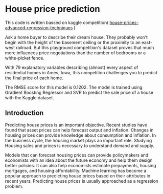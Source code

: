 # House price prediction
This code is written bassed on kaggle competition(
[ house-prices-advanced-regression-techniques](https://www.kaggle.com/c/house-prices-advanced-regression-techniques/overview) )

Ask a home buyer to describe their dream house. They probably won't begin with the height of the basement ceiling or the proximity to an east-west railroad. But this playground competition's dataset proves that much more influences price negotiations than the number of bedrooms or a white-picket fence.

With 79 explanatory variables describing (almost) every aspect of residential homes in Ames, Iowa, this competition challenges you to predict the final price of each home.


The RMSE score for this model is 0.1202. The model is trained using Gradient Boosting Regressor and SVR to predict the sale price of a house with the Kaggle dataset. 


## Introduction
Predicting house prices is an important objective. Recent studies have found that asset prices can help forecast output and inflation. Changes in housing prices can provide knowledge about consumption and inflation. In the business cycle, the housing market plays an important role. Studying Housing sales and prices is necessary to understand demand and supply.

Models that can forecast housing prices can provide policymakers and economists with an idea about the future economy and help them design better policies. It can also help economists estimate prepayments, housing mortgages, and housing affordability. Machine learning has become a popular approach to predicting house prices based on their attributes in recent years. Predicting house prices is usually approached as a regression problem.
